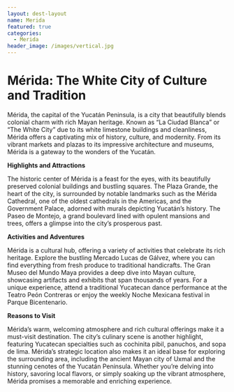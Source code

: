 ```yaml
---
layout: dest-layout
name: Merida
featured: true
categories:
  - Merida
header_image: /images/vertical.jpg
---
```

# **Mérida: The White City of Culture and Tradition**

Mérida, the capital of the Yucatán Peninsula, is a city that beautifully blends colonial charm with rich Mayan heritage. Known as “La Ciudad Blanca” or “The White City” due to its white limestone buildings and cleanliness, Mérida offers a captivating mix of history, culture, and modernity. From its vibrant markets and plazas to its impressive architecture and museums, Mérida is a gateway to the wonders of the Yucatán.

**Highlights and Attractions**

The historic center of Mérida is a feast for the eyes, with its beautifully preserved colonial buildings and bustling squares. The Plaza Grande, the heart of the city, is surrounded by notable landmarks such as the Mérida Cathedral, one of the oldest cathedrals in the Americas, and the Government Palace, adorned with murals depicting Yucatán’s history. The Paseo de Montejo, a grand boulevard lined with opulent mansions and trees, offers a glimpse into the city’s prosperous past.

**Activities and Adventures**

Mérida is a cultural hub, offering a variety of activities that celebrate its rich heritage. Explore the bustling Mercado Lucas de Gálvez, where you can find everything from fresh produce to traditional handicrafts. The Gran Museo del Mundo Maya provides a deep dive into Mayan culture, showcasing artifacts and exhibits that span thousands of years. For a unique experience, attend a traditional Yucatecan dance performance at the Teatro Peón Contreras or enjoy the weekly Noche Mexicana festival in Parque Bicentenario.

**Reasons to Visit**

Mérida’s warm, welcoming atmosphere and rich cultural offerings make it a must-visit destination. The city’s culinary scene is another highlight, featuring Yucatecan specialties such as cochinita pibil, panuchos, and sopa de lima. Mérida’s strategic location also makes it an ideal base for exploring the surrounding area, including the ancient Mayan city of Uxmal and the stunning cenotes of the Yucatán Peninsula. Whether you’re delving into history, savoring local flavors, or simply soaking up the vibrant atmosphere, Mérida promises a memorable and enriching experience.

